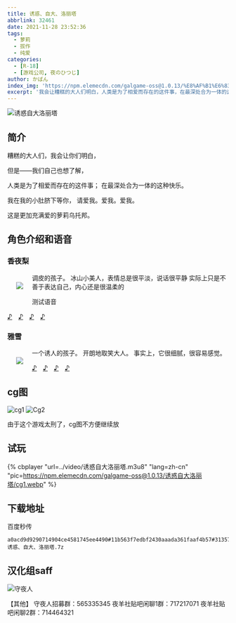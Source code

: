 ```yaml
---
title: 诱惑、自大、洛丽塔
abbrlink: 32461
date: 2021-11-28 23:52:36
tags:
  - 萝莉
  - 拔作
  - 纯爱
categories:
  - [R-18]
  - [游戏公司, 夜のひつじ]
author: かばん
index_img: 'https://npm.elemecdn.com/galgame-oss@1.0.13/%E8%AF%B1%E6%83%91%E8%87%AA%E5%A4%A7%E6%B4%9B%E4%B8%BD%E5%A1%94/index.jpg'
excerpt: '我会让糟糕的大人们明白，人类是为了相爱而存在的这件事，在最深处合为一体的这种快乐。我在我的小肚脐下等你。'
---
```


<img src="http://i0.hdslb.com/bfs/album/eba1cedb4f622f88765ee59a6bd638fb112acd1d.jpg" referrerpolicy="no-referrer" alt="诱惑自大洛丽塔">

## 简介

糟糕的大人们，我会让你们明白，

但是――我们自己也想了解，

人类是为了相爱而存在的这件事；
在最深处合为一体的这种快乐。

我在我的小肚脐下等你，
请爱我。爱我。爱我。

这是更加充满爱的萝莉乌托邦。


## 角色介绍和语音

### 香夜梨

  <img align="left" style="max-height:500px;margin:20px;background-color: transparent;border: none;" referrerpolicy="no-referrer" src="https://i0.hdslb.com/bfs/album/67a0da55d5c6af5089a3146aa05497315ec48fd8.png" 
onMouseOver="this.src='http://i0.hdslb.com/bfs/album/632c6f1b402ae226fefe206a9c36ac48ff030805.png'" 
ontouchstart="this.src='http://i0.hdslb.com/bfs/album/632c6f1b402ae226fefe206a9c36ac48ff030805.png'"
onMouseOut="this.src='https://i0.hdslb.com/bfs/album/67a0da55d5c6af5089a3146aa05497315ec48fd8.png'"
ontouchend="this.src='https://i0.hdslb.com/bfs/album/67a0da55d5c6af5089a3146aa05497315ec48fd8.png'"/>

调皮的孩子。
冰山小美人，表情总是很平淡，说话很平静
实际上只是不善于表达自己，内心还是很温柔的

测试语音

<a href="https://yorunohitsuji.xii.jp/sounds/p_lol6/1068.mp3">♪</a>　<a href="https://yorunohitsuji.xii.jp/sounds/p_lol6/1169.mp3">♪</a>　<a href="https://yorunohitsuji.xii.jp/sounds/p_lol6/1278.mp3">♪</a>　<a href="https://yorunohitsuji.xii.jp/sounds/p_lol6/1453.mp3">♪</a>　

<div style="clear: both;"/>

### 雅雪 

  <img align="left" style="max-height:500px;margin:20px;background-color: transparent;border: none;" referrerpolicy="no-referrer" src="http://i0.hdslb.com/bfs/album/273c998f3d5b1c87072e74a7af76fd1c82a5af47.png" 
onMouseOver="this.src='http://i0.hdslb.com/bfs/album/8e863772a7175b56e28582c9a6b51c72dcbe9bbd.png'" 
ontouchstart="this.src='http://i0.hdslb.com/bfs/album/8e863772a7175b56e28582c9a6b51c72dcbe9bbd.png'"
onMouseOut="this.src='http://i0.hdslb.com/bfs/album/273c998f3d5b1c87072e74a7af76fd1c82a5af47.png'"
ontouchend="this.src='http://i0.hdslb.com/bfs/album/273c998f3d5b1c87072e74a7af76fd1c82a5af47.png'"/>

一个诱人的孩子。
开朗地取笑大人。
事实上，它很细腻，很容易感觉。

<a href="https://yorunohitsuji.xii.jp/sounds/p_lol6/4017.mp3">♪</a>　<a href="https://yorunohitsuji.xii.jp/sounds/p_lol6/4261.mp3">♪</a>　<a href="https://yorunohitsuji.xii.jp/sounds/p_lol6/4291.mp3">♪</a>　<a href="https://yorunohitsuji.xii.jp/sounds/p_lol6/4393.mp3">♪</a>　

<div style="clear: both;"/>

## cg图 

![cg1](https://npm.elemecdn.com/galgame-oss@1.0.13/诱惑自大洛丽塔/cg1.webp)
![Cg2](https://npm.elemecdn.com/galgame-oss@1.0.13/诱惑自大洛丽塔/cg2.webp)

由于这个游戏太刑了，cg图不方便继续放

## 试玩

{% cbplayer "url=../video/诱惑自大洛丽塔.m3u8" "lang=zh-cn" "pic=https://npm.elemecdn.com/galgame-oss@1.0.13/诱惑自大洛丽塔/cg1.webp" %}

## 下载地址

<!-- <a class="btn" href="https://link.jscdn.cn/1drv/aHR0cHM6Ly8xZHJ2Lm1zL3UvcyFBcUwxU3pXeVNJWW1rMkx0SWNVY3oyZWYtdHpOP2U9VjZsY01E.7z" title="国外网盘">onedrive网盘下载</a>

<a class="btn" href="https://dl.galgamer.eu.org/%E8%AF%B1%E6%83%91%E3%80%81%E8%87%AA%E5%A4%A7%E3%80%81%E6%B4%9B%E4%B8%BD%E5%A1%94.7z" title="国外网盘">备用下载</a>

<a class="btn" href="https://pan.bilnn.com/s/meZwux?password=5HVwQXQeu7Wr38h" title="国内网盘">比邻网盘下载</a> -->

百度秒传
```
a0acd9d9290714904ce4581745ee4490#11b563f7edbf2430aaada361faaf4b57#313572862#诱惑、自大、洛丽塔.7z
```

## 汉化组saff

![守夜人](https://npm.elemecdn.com/galgame-oss@1.0.13/诱惑自大洛丽塔/shouyeren.webp)

【其他】
守夜人招募群：565335345
夜羊社贴吧闲聊1群：717217071
夜羊社贴吧闲聊2群：714464321


